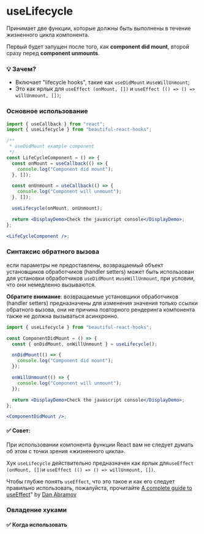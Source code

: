# useLifecycle

Принимает две функции, которые должны быть выполнены в течение жизненного цикла компонента.

Первый будет запущен после того, как **component did mount**, второй сразу перед **component unmounts**.

### 💡 Зачем?

- Включает "lifecycle hooks", такие как `useDidMount` и`useWillUnmount`;
- Это как ярлык для `useEffect (onMount, [])` и `useEffect (() => () => willUnmount, [])`;

### Основное использование

```jsx harmony
import { useCallback } from "react";
import { useLifecycle } from "beautiful-react-hooks";

/**
 * useDidMount example component
 */
const LifeCycleComponent = () => {
  const onMount = useCallback(() => {
    console.log("Component did mount");
  }, []);

  const onUnmount = useCallback(() => {
    console.log("Component will unmount");
  }, []);

  useLifecycle(onMount, onUnmount);

  return <DisplayDemo>Check the javascript console</DisplayDemo>;
};

<LifeCycleComponent />;
```

### Синтаксис обратного вызова

если параметры не предоставлены, возвращаемый объект установщиков обработчиков (handler setters) может быть использован для
установки обработчиков `useDidMount` и`useWillUnmount`, при условии, что они немедленно вызываются.

**Обратите внимание**: возвращаемые установщики обработчиков (handler setters) предназначены для изменения значения только ссылки обратного вызова, они не
причина повторного рендеринга компонента также не должна вызываться асинхронно.

```jsx harmony
import { useLifecycle } from "beautiful-react-hooks";

const ComponentDidMount = () => {
  const { onDidMount, onWillUnmount } = useLifecycle();

  onDidMount(() => {
    console.log("Component did mount");
  });

  onWillUnmount(() => {
    console.log("Component will unmount");
  });

  return <DisplayDemo>Check the javascript console</DisplayDemo>;
};

<ComponentDidMount />;
```

#### ✅ Совет:

При использовании компонента функции React вам не следует думать об этом с точки зрения «жизненного цикла».

Хук `useLifecycle` действительно предназначен как ярлык для`useEffect (onMount, [])`и
`useEffect (() => () => willUnmount, [])`.

Чтобы глубже понять `useEffect`, что это такое и как его следует правильно использовать, пожалуйста, прочитайте
[A complete guide to useEffect](https://overreacted.io/a-complete-guide-to-useeffect/)"
by [Dan Abramov](https://twitter.com/dan_abramov)

### Овладение хуками

#### ✅ Когда использовать
